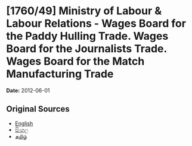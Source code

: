 # [1760/49] Ministry of Labour & Labour Relations - Wages Board for the Paddy Hulling Trade. Wages Board for the Journalists Trade. Wages Board for the Match Manufacturing Trade

**Date:** 2012-06-01

## Original Sources

- [English](https://documents.gov.lk/view/extra-gazettes/2012/6/1760-49_E.pdf)
- [සිංහල](https://documents.gov.lk/view/extra-gazettes/2012/6/1760-49_S.pdf)
- [தமிழ்](https://documents.gov.lk/view/extra-gazettes/2012/6/1760-49_T.pdf)
